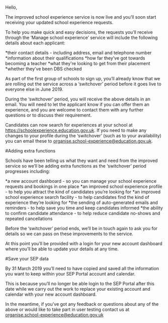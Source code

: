 Hello,
 
The improved school experience service is now live and you’ll soon start receiving your updated school experience requests.
 
To help you make quick and easy decisions, the requests you’ll receive through the ‘Manage school experience’ service will include the following details about each applicant:
 
*their contact details - including address, email and telephone number
*information about their qualifications
*how far they’ve got towards becoming a teacher
*what they're looking to get from their placement
*whether they’ve been DBS checked

As part of the first group of schools to sign up, you’ll already know that we are rolling out the service across a ‘switchover’ period before it goes live to everyone else in June 2019. 

During the ‘switchover’ period, you will receive the above details in an email. You will need to let the applicant know if you can offer them an experience, and you are welcome to contact them with any further questions or to discuss their requirement.

Candidates can now search for experiences at your school at https://schoolexperience.education.gov.uk. If you need to make any changes to your profile during the ‘switchover’ (such as to your availability) you can email these to organise.school-experience@education.gov.uk. 

#Adding extra functions

Schools have been telling us what they want and need from the improved service so we’ll be adding extra functions as the ‘switchover’ period progresses including:

*a new account dashboard - so you can manage your school experience requests and bookings in one place
*an improved school experience profile - to help you attract the kind of candidates you’re looking for
*an improved school experience search facility - to help candidates find the kind of experience they’re looking for
*the sending of auto-generated emails and reminders - to help save you time and keep candidates informed
*the ability to confirm candidate attendance - to help reduce candidate no-shows and repeated cancellations

Before the ‘switchover’ period ends, we’ll be in touch again to ask you for details so we can pass on these improvements to the service. 

At this point you’ll be provided with a login for your new account dashboard where you’ll be able to update your details at any time.

#Save your SEP data

By 31 March 2019 you’ll need to have copied and saved all the information you want to keep within your SEP Portal account and calendar.

This is because you’ll no longer be able login to the SEP Portal after this date while we carry out the work to replace your existing account and calendar with your new account dashboard.

In the meantime, if you’ve got any feedback or questions about any of the above or would like to take part in user testing contact us at organise.school-experience@education.gov.uk